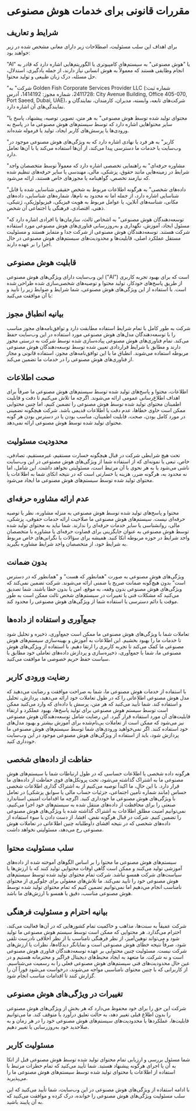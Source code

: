 # مقررات قانونی برای خدمات هوش مصنوعی

## شرایط و تعاریف

برای اهداف این سلب مسئولیت، اصطلاحات زیر دارای معانی مشخص شده در زیر خواهند بود:

"AI" یا "هوش مصنوعی" به سیستم‌های کامپیوتری یا الگوریتم‌هایی اشاره دارد که قادر به انجام وظایفی هستند که معمولاً به هوش انسانی نیاز دارند، از جمله یادگیری، استدلال، حل مسئله، درک زبان طبیعی و تولید محتوا.

"شرکت" به Golden Fish Corporate Services Provider LLC (شماره ثبت: 2411728، شماره مجوز: 1414192، آدرس: City Avenue Building, Office 405-070, Port Saeed, Dubai, UAE)، شرکت‌های تابعه، وابسته، مدیران، کارمندان، نمایندگان و نمایندگی‌های آن اشاره دارد.

"محتوای تولید شده توسط هوش مصنوعی" به هر متن، تصویر، توصیه، پیشنهاد، پاسخ یا سایر محتواهایی اشاره دارد که توسط سیستم‌های هوش مصنوعی ما در پاسخ به ورودی‌ها یا پرسش‌های کاربر ایجاد، تولید یا فرموله شده‌اند.

"کاربر" به هر فرد یا نهادی اشاره دارد که به ویژگی‌های هوش مصنوعی موجود در وب‌سایت یا خدمات ما دسترسی پیدا می‌کند، از آن‌ها استفاده می‌کند یا با آن‌ها تعامل دارد.

"مشاوره حرفه‌ای" به راهنمایی تخصصی اشاره دارد که معمولاً توسط متخصصان واجد شرایط در زمینه‌هایی مانند حقوق، پزشکی، مالی، مهندسی یا سایر حرفه‌های تنظیم شده که نیازمند تخصص، گواهینامه یا مجوزهای خاص هستند، ارائه می‌شود.

"داده‌های شخصی" به هرگونه اطلاعات مربوط به شخص حقیقی شناسایی شده یا قابل شناسایی اشاره دارد، از جمله اما نه محدود به نام‌ها، شماره‌های شناسایی، داده‌های مکانی، شناسه‌های آنلاین، یا عوامل مربوط به هویت فیزیکی، فیزیولوژیکی، ژنتیکی، ذهنی، اقتصادی، فرهنگی یا اجتماعی آن شخص.

"توسعه‌دهندگان هوش مصنوعی" به اشخاص ثالث، سازمان‌ها یا افرادی اشاره دارد که مسئول ایجاد، آموزش، نگهداری و به‌روزرسانی فناوری‌های هوش مصنوعی مورد استفاده شرکت هستند. توسعه‌دهندگان هوش مصنوعی از شرکت جدا و متمایز هستند و مسئولیت مستقل عملکرد اصلی، قابلیت‌ها و محدودیت‌های سیستم‌های هوش مصنوعی در حال اجرا را بر عهده دارند.

## قابلیت هوش مصنوعی

این وب‌سایت دارای ویژگی‌های هوش مصنوعی ("AI") است که برای بهبود تجربه کاربری از طریق پاسخ‌های خودکار، تولید محتوا و توصیه‌های شخصی‌سازی شده طراحی شده است. با استفاده از این ویژگی‌های هوش مصنوعی، شما شرایط و ضوابط زیر را تأیید و با آن موافقت می‌کنید:

## بیانیه انطباق مجوز

شرکت به طور کامل با تمام شرایط استفاده مطابقت دارد و توافق‌نامه‌های مجوز مناسب را با توسعه‌دهندگان مدل‌های هوش مصنوعی مورد استفاده در این وب‌سایت حفظ می‌کند. تمام فناوری‌های هوش مصنوعی پیاده‌سازی شده توسط شرکت به درستی مجوز دارند و مطابق با شرایط قراردادی تعیین شده توسط توسعه‌دهندگان هوش مصنوعی مربوطه استفاده می‌شوند. انطباق ما با این توافق‌نامه‌های مجوز، استفاده قانونی و مجاز از فناوری‌های هوش مصنوعی را در خدمات ما تضمین می‌کند.

## صحت اطلاعات

اطلاعات، محتوا و پاسخ‌های تولید شده توسط سیستم‌های هوش مصنوعی ما صرفاً برای اهداف اطلاع‌رسانی عمومی ارائه می‌شوند. اگرچه ما تلاش می‌کنیم تا دقت و قابلیت اطمینان محتوای تولید شده توسط هوش مصنوعی را تضمین کنیم، اما چنین محتوایی ممکن است حاوی خطاها، عدم دقت یا اطلاعات قدیمی باشد. شرکت هیچگونه تضمینی در مورد کامل بودن، صحت، قابلیت اطمینان، مناسب بودن یا در دسترس بودن هر گونه محتوای تولید شده توسط هوش مصنوعی ارائه نمی‌دهد.

## محدودیت مسئولیت

تحت هیچ شرایطی شرکت در قبال هیچگونه خسارت مستقیم، غیرمستقیم، تصادفی، خاص، تبعی یا نمونه‌ای که از استفاده شما از ویژگی‌های هوش مصنوعی در این وب‌سایت ناشی می‌شود یا به هر نحوی با آن مرتبط است، مسئولیتی نخواهد داشت. این شامل، اما نه محدود به، هرگونه ضرر، هزینه یا خسارتی است که در نتیجه اتکای شما به اطلاعات یا محتوای تولید شده توسط سیستم‌های هوش مصنوعی ما ایجاد می‌شود.

## عدم ارائه مشاوره حرفه‌ای

محتوا و پاسخ‌های تولید شده توسط هوش مصنوعی به منزله مشاوره، نظر یا توصیه حرفه‌ای نیست. سیستم‌های هوش مصنوعی ما صلاحیت ارائه خدمات حقوقی، پزشکی، مالی، روانشناسی یا سایر خدمات حرفه‌ای را ندارند. شما نباید به محتوای تولید شده توسط هوش مصنوعی به عنوان جایگزینی برای قضاوت حرفه‌ای یا مشاوره با متخصصان واجد شرایط در حوزه مربوطه اتکا کنید. همیشه برای سؤالات یا نگرانی‌های خاص مربوط به شرایط خود، از متخصصان واجد شرایط مشاوره بگیرید.

## بدون ضمانت

ویژگی‌های هوش مصنوعی به صورت "همانطور که هست" و "همانطور که در دسترس است" بدون هیچ‌گونه ضمانت صریح یا ضمنی ارائه می‌شوند. شرکت تضمین نمی‌کند که ویژگی‌های هوش مصنوعی بدون وقفه، به موقع، امن یا بدون خطا باشند. شما تصدیق می‌کنید که مشکلات فنی یا تغییرات در سیستم‌های شخص ثالث ممکن است به طور موقت یا دائم دسترسی یا استفاده شما از ویژگی‌های هوش مصنوعی را محدود کند.

## جمع‌آوری و استفاده از داده‌ها

تعاملات شما با ویژگی‌های هوش مصنوعی ما ممکن است جمع‌آوری، ذخیره و تحلیل شود تا خدمات ما را بهبود بخشیم. این اطلاعات به آموزش و بهینه‌سازی سیستم‌های هوش مصنوعی ما کمک می‌کند تا تجربه کاربری را ارتقا دهیم. با استفاده از ویژگی‌های هوش مصنوعی ما، شما با جمع‌آوری، ذخیره‌سازی و پردازش داده‌های تعاملی خود مطابق با سیاست حفظ حریم خصوصی ما موافقت می‌کنید.

## رضایت ورودی کاربر

با استفاده از خدمات هوش مصنوعی ما، شما به صراحت موافقت و رضایت می‌دهید که مدل هوش مصنوعی اطلاعاتی را که در طول تعاملات خود ارائه می‌دهید، پردازش، تحلیل و استفاده کند. شما تأیید می‌کنید که هر متن، پرسش یا داده‌ای که وارد می‌کنید ممکن است توسط سیستم هوش مصنوعی برای تولید پاسخ‌ها، بهبود عملکرد و ارتقاء قابلیت‌های آن مورد استفاده قرار گیرد. این رضایت شامل توسعه‌دهندگان هوش مصنوعی نیز می‌شود که ممکن است از تعاملات بی‌نام‌شده برای آموزش بیشتر و بهبود مدل‌های خود استفاده کنند. اگر نمی‌خواهید ورودی‌های شما توسط سیستم‌های هوش مصنوعی ما پردازش شود، باید از استفاده از ویژگی‌های هوش مصنوعی موجود در این وب‌سایت خودداری کنید.

## حفاظت از داده‌های شخصی

هرگونه داده شخصی یا اطلاعات حساسی که در طول ارتباطات شما با سیستم‌های هوش مصنوعی ما به اشتراک گذاشته می‌شود، تحت پروتکل‌های قوی حفاظت از داده‌های ما قرار دارد. با این حال، ما اکیداً توصیه می‌کنیم از به اشتراک گذاری اطلاعات شخصی حساس (مانند شماره تأمین اجتماعی، جزئیات حساب مالی یا سوابق پزشکی) در تعامل با ویژگی‌های هوش مصنوعی ما خودداری کنید. اگرچه ما اقدامات امنیتی استاندارد صنعتی را برای محافظت از داده‌های منتقل شده به سیستم‌های خود اجرا می‌کنیم، نمی‌توانیم امنیت مطلق اطلاعات به اشتراک گذاشته شده با ویژگی‌های هوش مصنوعی را تضمین کنیم. شرکت در قبال هرگونه نقض، افشا، از دست دادن یا سوء استفاده از داده‌های شخصی که در نتیجه افشای داوطلبانه چنین اطلاعاتی در تعاملات هوش مصنوعی رخ می‌دهد، مسئولیتی نخواهد داشت.

## سلب مسئولیت محتوا

سیستم‌های هوش مصنوعی ما محتوا را بر اساس الگوهای آموخته شده از داده‌های آموزشی تولید می‌کنند و ممکن است گاهی اوقات محتوایی تولید کنند که با ارزش‌ها یا سیاست‌های شرکت همسو نباشد. شرکت تمام محتوای تولید شده توسط سیستم‌های هوش مصنوعی خود را تأیید نمی‌کند. ما تلاش‌های معقولی برای جلوگیری از محتوای نامناسب انجام می‌دهیم اما نمی‌توانیم تضمین کنیم که تمام محتوای تولید شده توسط هوش مصنوعی مناسب، دقیق یا همسو با ارزش‌های ما باشد.

## بیانیه احترام و مسئولیت فرهنگی

شرکت عمیقاً به سنت‌ها، مذاهب و حاکمیت تمام کشورهایی که در آن‌ها فعالیت می‌کند، احترام می‌گذارد. هر محتوایی که ممکن است توسط سیستم هوش مصنوعی ما تولید شود و می‌تواند توهین‌آمیز، از نظر فرهنگی نامناسب یا از نظر اخلاقی نادرست تلقی شود، صرفاً نتیجه خطای هوش مصنوعی است و نمایانگر دیدگاه‌ها، نظرات یا ارزش‌های شرکت نیست. مسئولیت چنین محتوایی بر عهده توسعه‌دهندگان فناوری هوش مصنوعی است و نه شرکت. ما متعهد به ایجاد محیط‌های دیجیتال فراگیر و محترمانه هستیم و در عین حال محدودیت‌های فنی سیستم‌های هوش مصنوعی فعلی را به رسمیت می‌شناسیم. از کاربرانی که با چنین محتوای نامناسبی مواجه می‌شوند، درخواست می‌شود فوراً آن را گزارش کنند تا اقدامات مناسب انجام شود.

## تغییرات در ویژگی‌های هوش مصنوعی

شرکت این حق را برای خود محفوظ می‌دارد که هر بخش از ویژگی‌های هوش مصنوعی را بدون اطلاع قبلی تغییر دهد، به حالت تعلیق درآورد یا متوقف کند. ما می‌توانیم قابلیت‌ها، عملکردها یا محدودیت‌های سیستم‌های هوش مصنوعی خود را در هر زمان و به صلاحدید خود به‌روزرسانی یا تغییر دهیم.

## مسئولیت کاربر

شما مسئول بررسی و ارزیابی تمام محتوای تولید شده توسط هوش مصنوعی قبل از اتکا به آن یا اجرای هرگونه پیشنهاد هستید. شما تأیید می‌کنید که تمام خطرات مرتبط با استفاده از اطلاعات یا محتوای تولید شده توسط سیستم‌های هوش مصنوعی ما را می‌پذیرید.

با ادامه استفاده از ویژگی‌های هوش مصنوعی در این وب‌سایت، شما تأیید می‌کنید که این سلب مسئولیت ویژگی‌های هوش مصنوعی را خوانده، درک کرده و موافقت می‌کنید که به آن پایبند باشید.
